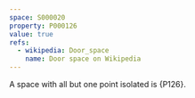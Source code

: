 ```yaml
---
space: S000020
property: P000126
value: true
refs:
  - wikipedia: Door_space
    name: Door space on Wikipedia
---
```


A space with all but one point isolated is {P126}.
